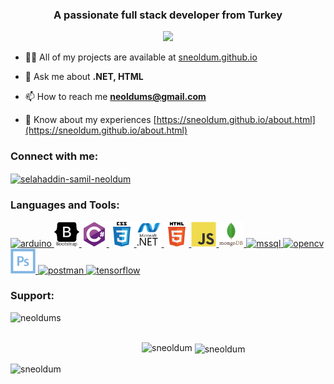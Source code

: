  <h3 align="center">A passionate full stack developer from Turkey</h3>

<div align="center">
  <img src="https://profile-counter.glitch.me/sneoldum/count.svg?"  />
</div>

- 👨‍💻 All of my projects are available at [sneoldum.github.io](sneoldum.github.io)

- 💬 Ask me about **.NET, HTML**

- 📫 How to reach me **neoldums@gmail.com**

- 📄 Know about my experiences [https://sneoldum.github.io/about.html](https://sneoldum.github.io/about.html)

<h3 align="left">Connect with me:</h3>
<p align="left">
<a href="https://linkedin.com/in/selahaddin-samil-neoldum" target="blank"><img align="center" src="https://raw.githubusercontent.com/rahuldkjain/github-profile-readme-generator/master/src/images/icons/Social/linked-in-alt.svg" alt="selahaddin-samil-neoldum" height="30" width="40" /></a>
</p>

<h3 align="left">Languages and Tools:</h3>
<p align="left"> <a href="https://www.arduino.cc/" target="_blank" rel="noreferrer"> <img src="https://cdn.worldvectorlogo.com/logos/arduino-1.svg" alt="arduino" width="40" height="40"/> </a> <a href="https://getbootstrap.com" target="_blank" rel="noreferrer"> <img src="https://raw.githubusercontent.com/devicons/devicon/master/icons/bootstrap/bootstrap-plain-wordmark.svg" alt="bootstrap" width="40" height="40"/> </a> <a href="https://www.w3schools.com/cs/" target="_blank" rel="noreferrer"> <img src="https://raw.githubusercontent.com/devicons/devicon/master/icons/csharp/csharp-original.svg" alt="csharp" width="40" height="40"/> </a> <a href="https://www.w3schools.com/css/" target="_blank" rel="noreferrer"> <img src="https://raw.githubusercontent.com/devicons/devicon/master/icons/css3/css3-original-wordmark.svg" alt="css3" width="40" height="40"/> </a> <a href="https://dotnet.microsoft.com/" target="_blank" rel="noreferrer"> <img src="https://raw.githubusercontent.com/devicons/devicon/master/icons/dot-net/dot-net-original-wordmark.svg" alt="dotnet" width="40" height="40"/> </a> <a href="https://www.w3.org/html/" target="_blank" rel="noreferrer"> <img src="https://raw.githubusercontent.com/devicons/devicon/master/icons/html5/html5-original-wordmark.svg" alt="html5" width="40" height="40"/> </a> <a href="https://developer.mozilla.org/en-US/docs/Web/JavaScript" target="_blank" rel="noreferrer"> <img src="https://raw.githubusercontent.com/devicons/devicon/master/icons/javascript/javascript-original.svg" alt="javascript" width="40" height="40"/> </a> <a href="https://www.mongodb.com/" target="_blank" rel="noreferrer"> <img src="https://raw.githubusercontent.com/devicons/devicon/master/icons/mongodb/mongodb-original-wordmark.svg" alt="mongodb" width="40" height="40"/> </a> <a href="https://www.microsoft.com/en-us/sql-server" target="_blank" rel="noreferrer"> <img src="https://www.svgrepo.com/show/303229/microsoft-sql-server-logo.svg" alt="mssql" width="40" height="40"/> </a> <a href="https://opencv.org/" target="_blank" rel="noreferrer"> <img src="https://www.vectorlogo.zone/logos/opencv/opencv-icon.svg" alt="opencv" width="40" height="40"/> </a> <a href="https://www.photoshop.com/en" target="_blank" rel="noreferrer"> <img src="https://raw.githubusercontent.com/devicons/devicon/master/icons/photoshop/photoshop-line.svg" alt="photoshop" width="40" height="40"/> </a> <a href="https://postman.com" target="_blank" rel="noreferrer"> <img src="https://www.vectorlogo.zone/logos/getpostman/getpostman-icon.svg" alt="postman" width="40" height="40"/> </a> <a href="https://www.tensorflow.org" target="_blank" rel="noreferrer"> <img src="https://www.vectorlogo.zone/logos/tensorflow/tensorflow-icon.svg" alt="tensorflow" width="40" height="40"/> </a> </p>

<h3 align="left">Support:</h3>
<p><a href="https://www.buymeacoffee.com/neoldums"> <img align="left" src="https://cdn.buymeacoffee.com/buttons/v2/default-yellow.png" height="50" width="210" alt="neoldums" /></a></p><br><br>
<div >
<p><img align="left" src="https://github-readme-stats.vercel.app/api/top-langs?username=sneoldum&show_icons=true&locale=en&layout=compact" alt="sneoldum" /></p>

<p style ="display: block">&nbsp;<img align="center" src="https://github-readme-stats.vercel.app/api?username=sneoldum&show_icons=true&cache_seconds=1800&locale=en" alt="sneoldum" /></p>

<p><img align="center" src="https://github-readme-streak-stats.herokuapp.com/?user=sneoldum&" alt="sneoldum" /></p>
    
</div>
